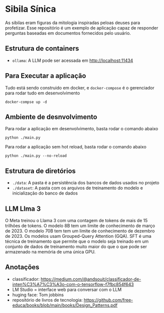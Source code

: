 # Sibila Sínica

As sibilas eram figuras da mitologia inspiradas peloas deuses para profetizar.
Esse repositório é um exemplo de aplicação capaz de responder perguntas baseadas em documentos fornecidos pelo usuário.

## Estrutura de containers

- `ollama`: A LLM pode ser acessada em <http://localhost:11434>

## Para Executar a aplicação

Tudo está sendo construido em docker, e `docker-compose` é o gerenciador para rodar tudo em desenvolvimento

```docker-compse up -d```

## Ambiente de desnvolvimento

Para rodar a aplicação em desenvolvimento, basta rodar o comando abaixo

``` python ./main.py ```

Para rodar a aplicação sem hot reload, basta rodar o comando abaixo

``` python ./main.py --no-reload ```

## Estrutura de diretórios

- `./data`: A pasta é a persistência dos bancos de dados usados no projeto
- `./dataset`: A pasta com os arquivos de treinamento do modelo e inicialização do banco de dados

## LLM Llma 3

O Meta treinou o Llama 3 com uma contagem de tokens de mais de 15 trilhões de tokens.
O modelo 8B tem um limite de conhecimento de março de 2023.
O modelo 70B tem tem um limite de conhecimento de dezembro de 2023.
Os modelos usam Grouped-Query Attention (GQA).
SFT é uma técnica de treinamento que permite que o modelo seja treinado em um conjunto de dados de treinamento muito maior do que o que pode ser armazenado na memória de uma única GPU.

## Anotações

- classificador: <https://medium.com/@andsouit/classificador-de-inten%C3%A7%C3%A3o-com-o-tensorflow-f7fbc854f643>
- LM Studio = interface web para conversar com  o LLM
- huging face: Tom jobbins
- repositório de livros de tecnologia: <https://github.com/free-educa/books/blob/main/books/Design_Patterns.pdf>
